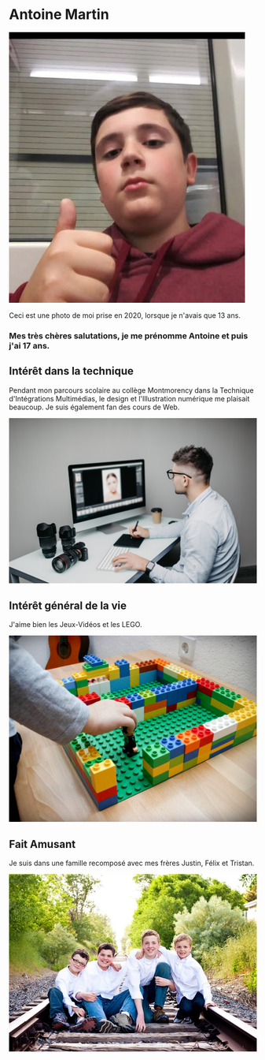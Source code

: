 # Antoine Martin 

![image](media/image.png)

Ceci est une photo de moi prise en 2020, lorsque je n'avais que 13 ans.

### Mes très chères salutations, je me prénomme Antoine et puis j'ai 17 ans.

## Intérêt dans la technique  

Pendant mon parcours scolaire au collège Montmorency dans la Technique d'Intégrations Multimédias, le design et l'Illustration numérique me plaisait beaucoup. Je suis également fan des cours de Web. 

![image](media/young-man-is-freelance-photographer-working-computer-home-1604920798253.jpg)

## Intérêt général de la vie

J'aime bien les Jeux-Vidéos et les LEGO. 

![image](media/R.jfif)

## Fait Amusant
Je suis dans une famille recomposé avec mes frères Justin, Félix et Tristan.

![image](media/90a5e132d4d4ccf1aa3d7fd41218da63.jpg)
